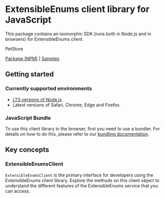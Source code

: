 # ExtensibleEnums client library for JavaScript

This package contains an isomorphic SDK (runs both in Node.js and in browsers) for ExtensibleEnums client.

PetStore

[Package (NPM)](https://www.npmjs.com/package/@msinternal/extensible-enums) |
[Samples](https://github.com/Azure-Samples/azure-samples-js-management)

## Getting started

### Currently supported environments

- [LTS versions of Node.js](https://nodejs.org/about/releases/)
- Latest versions of Safari, Chrome, Edge and Firefox.





### JavaScript Bundle
To use this client library in the browser, first you need to use a bundler. For details on how to do this, please refer to our [bundling documentation](https://aka.ms/AzureSDKBundling).

## Key concepts

### ExtensibleEnumsClient

`ExtensibleEnumsClient` is the primary interface for developers using the ExtensibleEnums client library. Explore the methods on this client object to understand the different features of the ExtensibleEnums service that you can access.

